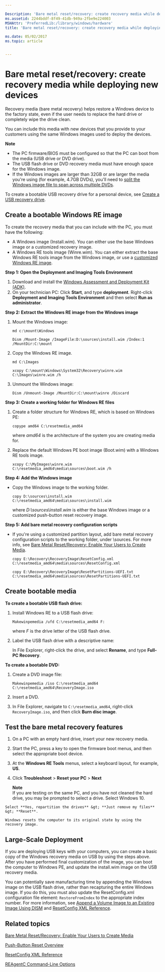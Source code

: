 ```yaml
---

Description: 'Bare metal reset/recovery: create recovery media while deploying new devices'
ms.assetid: 2244bddf-8f49-41db-949a-2fbe9e224003
MSHAttr: 'PreferredLib:/library/windows/hardware'
title: 'Bare metal reset/recovery: create recovery media while deploying new devices'

ms.date: 05/02/2017
ms.topic: article


---
```


# Bare metal reset/recovery: create recovery media while deploying new devices


Recovery media (bare metal recovery) helps restore a Windows device to the factory state, even if the user needs to replace the hard drive or completely wipe the drive clean.

You can include this media with new devices that you provide to your customers using the same Windows images used to deploy the devices.

**Note**  
-   The PC firmware/BIOS must be configured so that the PC can boot from the media (USB drive or DVD drive).
-   The USB flash drive or DVD recovery media must have enough space for the Windows image.
-   If the Windows images are larger than 32GB or are larger the media you're using (for example, 4.7GB DVDs), you'll need to [split the Windows image file to span across multiple DVDs](split-a-windows-image--wim--file-to-span-across-multiple-dvds.md).



To create a bootable USB recovery drive for a personal device, see [Create a USB recovery drive](http://go.microsoft.com/fwlink/p/?linkid=296450).

## <span id="CreateMedia"></span><span id="createmedia"></span><span id="CREATEMEDIA"></span>Create a bootable Windows RE image


To create the recovery media that you can include with the PC, you must have the following:

-   A Windows image (Install.wim). You can either use the base Windows image or a customized recovery image.
-   A Windows RE tools image (Winre.wim). You can either extract the base Windows RE tools image from the Windows image, or use a [customized Windows RE image](customize-windows-re.md).

**Step 1: Open the Deployment and Imaging Tools Environment**

1.  Download and install the [Windows Assessment and Deployment Kit (ADK)](http://go.microsoft.com/fwlink/?LinkId=526803).
2.  On your technician PC: Click **Start**, and type **deployment**. Right-click **Deployment and Imaging Tools Environment** and then select **Run as administrator**.

**Step 2: Extract the Windows RE image from the Windows image**

1.  Mount the Windows image:

    ```
    md c:\mount\Windows

    Dism /Mount-Image /ImageFile:D:\sources\install.wim /Index:1 /MountDir:C:\mount
    ```

2.  Copy the Windows RE image.

    ```
    md C:\Images

    xcopy C:\mount\Windows\System32\Recovery\winre.wim C:\Images\winre.wim /h
    ```

3.  Unmount the Windows image:

    ```
    Dism /Unmount-Image /MountDir:C:\mount\winre /Discard
    ```

**Step 3: Create a working folder for Windows RE files**

1.  Create a folder structure for Windows RE, which is based on Windows PE:

    ```
    copype amd64 C:\resetmedia_amd64
    ```

    where *amd64* is the architecture of the system you are creating media for.

2.  Replace the default Windows PE boot image (Boot.wim) with a Windows RE tools image.

    ```
    xcopy C:\MyImages\winre.wim C:\resetmedia_amd64\media\sources\boot.wim /h
    ```

**Step 4: Add the Windows image**

-   Copy the Windows image to the working folder.

    ```
    copy D:\sources\install.wim C:\resetmedia_amd64\media\sources\install.wim
    ```

    where *D:\\sources\\install.wim* is either the base Windows image or a customized push-button reset recovery image.

**Step 5: Add bare metal recovery configuration scripts**

-   If you're using a customized partition layout, add bare metal recovery configuration scripts to the working folder, under \\sources. For more info, see [Bare Metal Reset/Recovery: Enable Your Users to Create Media](bare-metal-resetrecovery-enable-your-users-to-create-media-and-to-recover-hard-drive-space.md).

    ```
    copy E:\Recovery\RecoveryImage\ResetConfig.xml C:\resetmedia_amd64\media\sources\ResetConfig.xml

    copy E:\Recovery\RecoveryImage\ResetPartitions-UEFI.txt C:\resetmedia_amd64\media\sources\ResetPartitions-UEFI.txt
    ```

## <span id="Create_bootable_media"></span><span id="create_bootable_media"></span><span id="CREATE_BOOTABLE_MEDIA"></span>Create bootable media


**To create a bootable USB flash drive:**

1.  Install Windows RE to a USB flash drive:

    ```
    Makewinpemedia /ufd C:\resetmedia_amd64 F:
    ```

    where *F* is the drive letter of the USB flash drive.

2.  Label the USB flash drive with a descriptive name:

    In File Explorer, right-click the drive, and select **Rename**, and type **Full-PC Recovery**.

**To create a bootable DVD:**

1.  Create a DVD image file:

    ```
    Makewinpemedia /iso C:\resetmedia_amd64 C:\resetmedia_amd64\RecoveryImage.iso
    ```

2.  Insert a DVD.
3.  In File Explorer, navigate to `C:\resetmedia_amd64`, right-click `RecoveryImage.iso`, and then click **Burn disc image**.

## <span id="Test_the_bare_metal_recovery_features"></span><span id="test_the_bare_metal_recovery_features"></span><span id="TEST_THE_BARE_METAL_RECOVERY_FEATURES"></span>Test the bare metal recovery features


1.  On a PC with an empty hard drive, insert your new recovery media.
2.  Start the PC, press a key to open the firmware boot menus, and then select the appropriate boot device.
3.  At the **Windows RE Tools** menus, select a keyboard layout, for example, **US**.
4.  Click **Troubleshoot** &gt; **Reset your PC** &gt; **Next**

    **Note**  
    If you are testing on the same PC, and you have not cleaned the hard drive, you may be prompted to select a drive. Select Windows 10.



~~~
Select **Yes, repartition the drives** &gt; **Just remove my files** &gt; **Reset**.

Windows resets the computer to its original state by using the recovery image.
~~~

## <span id="Large-Scale_Deployment"></span><span id="large-scale_deployment"></span><span id="LARGE-SCALE_DEPLOYMENT"></span>Large-Scale Deployment


If you are deploying USB keys with your computers, you can create a basic copy of the Windows recovery media on USB by using the steps above. After you have performed final customization of the image, you can boot the computer to Windows PE, and update the install.wim image on the USB recovery media.

You can potentially save manufacturing time by appending the Windows image on the USB flash drive, rather than recapturing the entire Windows image. If you do this, you must also update the ResetConfig.xml configuration file element: `RestoreFromIndex` to the appropriate index number. For more information, see [Append a Volume Image to an Existing Image Using DISM](append-a-volume-image-to-an-existing-image-using-dism--s14.md) and [ResetConfig XML Reference](resetconfig-xml-reference-s14.md).

## <span id="related_topics"></span>Related topics


[Bare Metal Reset/Recovery: Enable Your Users to Create Media](bare-metal-resetrecovery-enable-your-users-to-create-media-and-to-recover-hard-drive-space.md)

[Push-Button Reset Overview](push-button-reset-overview.md)

[ResetConfig XML Reference](resetconfig-xml-reference-s14.md)

[REAgentC Command-Line Options](reagentc-command-line-options.md)










